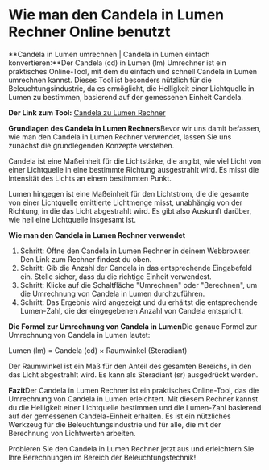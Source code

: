 Wie man den Candela in Lumen Rechner Online benutzt
===================================================

**Candela in Lumen umrechnen | Candela in Lumen einfach konvertieren:**Der Candela (cd) in Lumen (lm) Umrechner ist ein praktisches Online-Tool, mit dem du einfach und schnell Candela in Lumen umrechnen kannst. Dieses Tool ist besonders nützlich für die Beleuchtungsindustrie, da es ermöglicht, die Helligkeit einer Lichtquelle in Lumen zu bestimmen, basierend auf der gemessenen Einheit Candela.

**Der Link zum Tool:** [Candela zu Lumen Rechner](https://www.onlinecalculatorsfree.com/de/tools/candela-to-lumen-calculator.html)

**Grundlagen des Candela in Lumen Rechners**Bevor wir uns damit befassen, wie man den Candela in Lumen Rechner verwendet, lassen Sie uns zunächst die grundlegenden Konzepte verstehen.

Candela ist eine Maßeinheit für die Lichtstärke, die angibt, wie viel Licht von einer Lichtquelle in eine bestimmte Richtung ausgestrahlt wird. Es misst die Intensität des Lichts an einem bestimmten Punkt.

Lumen hingegen ist eine Maßeinheit für den Lichtstrom, die die gesamte von einer Lichtquelle emittierte Lichtmenge misst, unabhängig von der Richtung, in die das Licht abgestrahlt wird. Es gibt also Auskunft darüber, wie hell eine Lichtquelle insgesamt ist.

**Wie man den Candela in Lumen Rechner verwendet**

1. Schritt: Öffne den Candela in Lumen Rechner in deinem Webbrowser. Den Link zum Rechner findest du oben.
2. Schritt: Gib die Anzahl der Candela in das entsprechende Eingabefeld ein. Stelle sicher, dass du die richtige Einheit verwendest.
3. Schritt: Klicke auf die Schaltfläche "Umrechnen" oder "Berechnen", um die Umrechnung von Candela in Lumen durchzuführen.
4. Schritt: Das Ergebnis wird angezeigt und du erhältst die entsprechende Lumen-Zahl, die der eingegebenen Anzahl von Candela entspricht.

**Die Formel zur Umrechnung von Candela in Lumen**Die genaue Formel zur Umrechnung von Candela in Lumen lautet:

Lumen (lm) = Candela (cd) × Raumwinkel (Steradiant)

Der Raumwinkel ist ein Maß für den Anteil des gesamten Bereichs, in den das Licht abgestrahlt wird. Es kann als Steradiant (sr) ausgedrückt werden.

**Fazit**Der Candela in Lumen Rechner ist ein praktisches Online-Tool, das die Umrechnung von Candela in Lumen erleichtert. Mit diesem Rechner kannst du die Helligkeit einer Lichtquelle bestimmen und die Lumen-Zahl basierend auf der gemessenen Candela-Einheit erhalten. Es ist ein nützliches Werkzeug für die Beleuchtungsindustrie und für alle, die mit der Berechnung von Lichtwerten arbeiten.

Probieren Sie den Candela in Lumen Rechner jetzt aus und erleichtern Sie Ihre Berechnungen im Bereich der Beleuchtungstechnik!